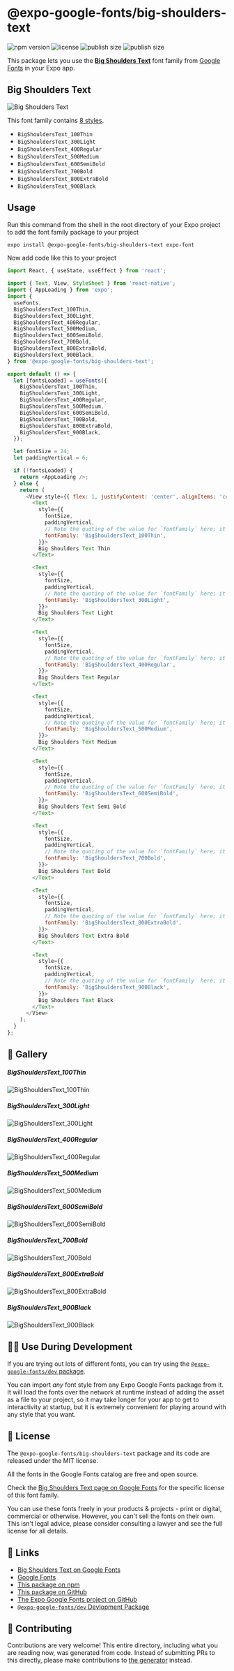 # @expo-google-fonts/big-shoulders-text

![npm version](https://flat.badgen.net/npm/v/@expo-google-fonts/big-shoulders-text)
![license](https://flat.badgen.net/github/license/expo/google-fonts)
![publish size](https://flat.badgen.net/packagephobia/install/@expo-google-fonts/big-shoulders-text)
![publish size](https://flat.badgen.net/packagephobia/publish/@expo-google-fonts/big-shoulders-text)

This package lets you use the [**Big Shoulders Text**](https://fonts.google.com/specimen/Big+Shoulders+Text) font family from [Google Fonts](https://fonts.google.com/) in your Expo app.

## Big Shoulders Text

![Big Shoulders Text](./font-family.png)

This font family contains [8 styles](#-gallery).

- `BigShouldersText_100Thin`
- `BigShouldersText_300Light`
- `BigShouldersText_400Regular`
- `BigShouldersText_500Medium`
- `BigShouldersText_600SemiBold`
- `BigShouldersText_700Bold`
- `BigShouldersText_800ExtraBold`
- `BigShouldersText_900Black`

## Usage

Run this command from the shell in the root directory of your Expo project to add the font family package to your project
```sh
expo install @expo-google-fonts/big-shoulders-text expo-font
```

Now add code like this to your project
```js
import React, { useState, useEffect } from 'react';

import { Text, View, StyleSheet } from 'react-native';
import { AppLoading } from 'expo';
import {
  useFonts,
  BigShouldersText_100Thin,
  BigShouldersText_300Light,
  BigShouldersText_400Regular,
  BigShouldersText_500Medium,
  BigShouldersText_600SemiBold,
  BigShouldersText_700Bold,
  BigShouldersText_800ExtraBold,
  BigShouldersText_900Black,
} from '@expo-google-fonts/big-shoulders-text';

export default () => {
  let [fontsLoaded] = useFonts({
    BigShouldersText_100Thin,
    BigShouldersText_300Light,
    BigShouldersText_400Regular,
    BigShouldersText_500Medium,
    BigShouldersText_600SemiBold,
    BigShouldersText_700Bold,
    BigShouldersText_800ExtraBold,
    BigShouldersText_900Black,
  });

  let fontSize = 24;
  let paddingVertical = 6;

  if (!fontsLoaded) {
    return <AppLoading />;
  } else {
    return (
      <View style={{ flex: 1, justifyContent: 'center', alignItems: 'center' }}>
        <Text
          style={{
            fontSize,
            paddingVertical,
            // Note the quoting of the value for `fontFamily` here; it expects a string!
            fontFamily: 'BigShouldersText_100Thin',
          }}>
          Big Shoulders Text Thin
        </Text>

        <Text
          style={{
            fontSize,
            paddingVertical,
            // Note the quoting of the value for `fontFamily` here; it expects a string!
            fontFamily: 'BigShouldersText_300Light',
          }}>
          Big Shoulders Text Light
        </Text>

        <Text
          style={{
            fontSize,
            paddingVertical,
            // Note the quoting of the value for `fontFamily` here; it expects a string!
            fontFamily: 'BigShouldersText_400Regular',
          }}>
          Big Shoulders Text Regular
        </Text>

        <Text
          style={{
            fontSize,
            paddingVertical,
            // Note the quoting of the value for `fontFamily` here; it expects a string!
            fontFamily: 'BigShouldersText_500Medium',
          }}>
          Big Shoulders Text Medium
        </Text>

        <Text
          style={{
            fontSize,
            paddingVertical,
            // Note the quoting of the value for `fontFamily` here; it expects a string!
            fontFamily: 'BigShouldersText_600SemiBold',
          }}>
          Big Shoulders Text Semi Bold
        </Text>

        <Text
          style={{
            fontSize,
            paddingVertical,
            // Note the quoting of the value for `fontFamily` here; it expects a string!
            fontFamily: 'BigShouldersText_700Bold',
          }}>
          Big Shoulders Text Bold
        </Text>

        <Text
          style={{
            fontSize,
            paddingVertical,
            // Note the quoting of the value for `fontFamily` here; it expects a string!
            fontFamily: 'BigShouldersText_800ExtraBold',
          }}>
          Big Shoulders Text Extra Bold
        </Text>

        <Text
          style={{
            fontSize,
            paddingVertical,
            // Note the quoting of the value for `fontFamily` here; it expects a string!
            fontFamily: 'BigShouldersText_900Black',
          }}>
          Big Shoulders Text Black
        </Text>
      </View>
    );
  }
};

```

## 🔡 Gallery

##### BigShouldersText_100Thin
![BigShouldersText_100Thin](./BigShouldersText_100Thin.ttf.png)

##### BigShouldersText_300Light
![BigShouldersText_300Light](./BigShouldersText_300Light.ttf.png)

##### BigShouldersText_400Regular
![BigShouldersText_400Regular](./BigShouldersText_400Regular.ttf.png)

##### BigShouldersText_500Medium
![BigShouldersText_500Medium](./BigShouldersText_500Medium.ttf.png)

##### BigShouldersText_600SemiBold
![BigShouldersText_600SemiBold](./BigShouldersText_600SemiBold.ttf.png)

##### BigShouldersText_700Bold
![BigShouldersText_700Bold](./BigShouldersText_700Bold.ttf.png)

##### BigShouldersText_800ExtraBold
![BigShouldersText_800ExtraBold](./BigShouldersText_800ExtraBold.ttf.png)

##### BigShouldersText_900Black
![BigShouldersText_900Black](./BigShouldersText_900Black.ttf.png)


## 👩‍💻 Use During Development

If you are trying out lots of different fonts, you can try using the [`@expo-google-fonts/dev` package](https://github.com/expo/google-fonts/tree/master/font-packages/dev#readme).

You can import *any* font style from any Expo Google Fonts package from it. It will load the fonts
over the network at runtime instead of adding the asset as a file to your project, so it may take longer
for your app to get to interactivity at startup, but it is extremely convenient
for playing around with any style that you want.

## 📖 License

The `@expo-google-fonts/big-shoulders-text` package and its code are released under the MIT license.

All the fonts in the Google Fonts catalog are free and open source.

Check the [Big Shoulders Text page on Google Fonts](https://fonts.google.com/specimen/Big+Shoulders+Text) for the specific license of this font family.

You can use these fonts freely in your products & projects - print or digital, commercial or otherwise. However, you can't sell the fonts on their own. This isn't legal advice, please consider consulting a lawyer and see the full license for all details.

## 🔗 Links

- [Big Shoulders Text on Google Fonts](https://fonts.google.com/specimen/Big+Shoulders+Text)
- [Google Fonts](https://fonts.google.com/)
- [This package on npm](https://www.npmjs.com/package/@expo-google-fonts/big-shoulders-text)
- [This package on GitHub](https://github.com/expo/google-fonts/tree/master/font-packages/big-shoulders-text)
- [The Expo Google Fonts project on GitHub](https://github.com/expo/google-fonts)
- [`@expo-google-fonts/dev` Devlopment Package](https://github.com/expo/google-fonts/tree/master/font-packages/dev)

## 🤝 Contributing

Contributions are very welcome! This entire directory, including what you are reading now, was generated from code. Instead of submitting PRs to this directly, please make contributions to [the generator](https://github.com/expo/google-fonts/tree/master/packages/generator) instead.
